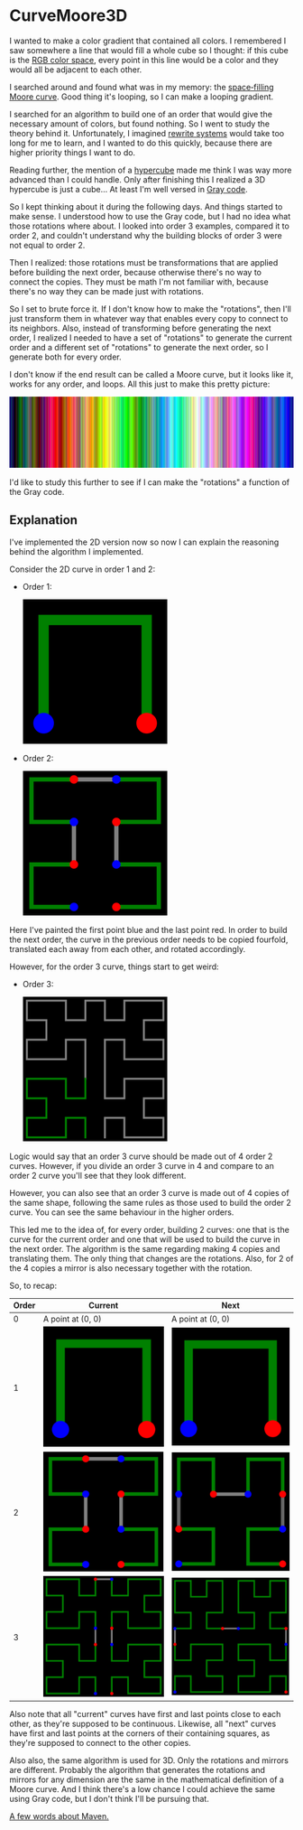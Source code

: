 # CurveMoore3D

I wanted to make a color gradient that contained all colors. I remembered I saw somewhere a line that would fill a whole cube so I thought: if this cube is the [RGB color space](https://en.wikipedia.org/wiki/RGB_color_space), every point in this line would be a color and they would all be adjacent to each other.

I searched around and found what was in my memory: the [space‐filling Moore curve](https://en.wikipedia.org/wiki/Moore_curve). Good thing it's looping, so I can make a looping gradient.

I searched for an algorithm to build one of an order that would give the necessary amount of colors, but found nothing. So I went to study the theory behind it. Unfortunately, I imagined [rewrite systems](https://en.wikipedia.org/wiki/Rewriting) would take too long for me to learn, and I wanted to do this quickly, because there are higher priority things I want to do.

Reading further, the mention of a [hypercube](https://en.wikipedia.org/wiki/Hypercube) made me think I was way more advanced than I could handle. Only after finishing this I realized a 3D hypercube is just a cube… At least I'm well versed in [Gray code](https://en.wikipedia.org/wiki/Gray_code).

So I kept thinking about it during the following days. And things started to make sense. I understood how to use the Gray code, but I had no idea what those rotations where about. I looked into order 3 examples, compared it to order 2, and couldn't understand why the building blocks of order 3 were not equal to order 2.

Then I realized: those rotations must be transformations that are applied before building the next order, because otherwise there's no way to connect the copies. They must be math I'm not familiar with, because there's no way they can be made just with rotations.

So I set to brute force it. If I don't know how to make the "rotations", then I'll just transform them in whatever way that enables every copy to connect to its neighbors. Also, instead of transforming before generating the next order, I realized I needed to have a set of "rotations" to generate the current order and a different set of "rotations" to generate the next order, so I generate both for every order.

I don't know if the end result can be called a Moore curve, but it looks like it, works for any order, and loops. All this just to make this pretty picture:

![color gradient with all (sampled) colors](image/order_3_color.png)

I'd like to study this further to see if I can make the "rotations" a function of the Gray code.

## Explanation

I've implemented the 2D version now so now I can explain the reasoning behind the algorithm I implemented.

Consider the 2D curve in order 1 and 2:

- Order 1:

  ![order 1 2D Moore curve](image/order_1.svg)

- Order 2:

  !["current" order 2 2D Moore curve](image/order_2_current.svg)

Here I've painted the first point blue and the last point red. In order to build the next order, the curve in the previous order needs to be copied fourfold, translated each away from each other, and rotated accordingly.

However, for the order 3 curve, things start to get weird:

- Order 3:

  ![order 3 2D Moore curve](image/order_3.svg)

Logic would say that an order 3 curve should be made out of 4 order 2 curves. However, if you divide an order 3 curve in 4 and compare to an order 2 curve you'll see that they look different.

However, you can also see that an order 3 curve is made out of 4 copies of the same shape, following the same rules as those used to build the order 2 curve. You can see the same behaviour in the higher orders.

This led me to the idea of, for every order, building 2 curves: one that is the curve for the current order and one that will be used to build the curve in the next order. The algorithm is the same regarding making 4 copies and translating them. The only thing that changes are the rotations. Also, for 2 of the 4 copies a mirror is also necessary together with the rotation.

So, to recap:

| Order | Current | Next |
| --- | --- | --- |
| 0 | A point at (0, 0) | A point at (0, 0) |
| 1 | ![order 1 2D Moore curve](image/order_1.svg) | ![order 1 2D Moore curve](image/order_1.svg) |
| 2 | !["current" order 2 2D Moore curve](image/order_2_current.svg) | !["next" order 2 2D Moore curve](image/order_2_next.svg) |
| 3 | !["current" order 3 2D Moore curve](image/order_3_current.svg) | !["next" order 3 2D Moore curve](image/order_3_next.svg) |

Also note that all "current" curves have first and last points close to each other, as they're supposed to be continuous. Likewise, all "next" curves have first and last points at the corners of their containing squares, as they're supposed to connect to the other copies.

Also also, the same algorithm is used for 3D. Only the rotations and mirrors are different. Probably the algorithm that generates the rotations and mirrors for any dimension are the same in the mathematical definition of a Moore curve. And I think there's a low chance I could achieve the same using Gray code, but I don't think I'll be pursuing that.

[A few words about Maven.](https://gist.github.com/GuiRitter/1834bd024756e08ab422026a7cd24605)
